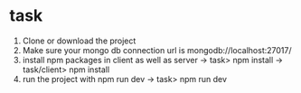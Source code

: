 # task
1. Clone or download the project
2. Make sure your mongo db connection url is mongodb://localhost:27017/
3. install npm packages in client as well as server
  -> task> npm install
  -> task/client> npm install
4. run the project with npm run dev
  -> task> npm run dev
